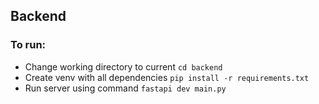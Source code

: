 ## Backend

### To run:
- Change working directory to current `cd backend`
- Create venv with all dependencies `pip install -r requirements.txt`
- Run server using command `fastapi dev main.py`